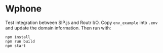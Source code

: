 # Wphone

Test integration between SIP.js and Routr I/O. Copy `env_example` into `.env` and update the domain information. Then run with:

```
npm install
npm run build
npm start
```
